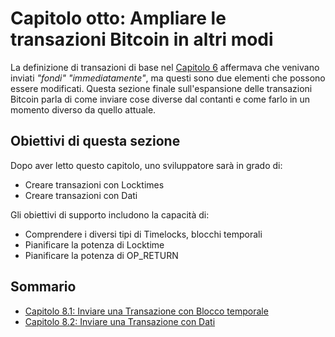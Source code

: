 # Capitolo otto: Ampliare le transazioni Bitcoin in altri modi

La definizione di transazioni di base nel [Capitolo 6](06_0_Ampliare_le_Transazioni_Bitcoin_con_Multifirme.md) affermava che venivano inviati _"fondi"_ _"immediatamente"_, ma questi sono due elementi che possono essere modificati. Questa sezione finale sull'espansione delle transazioni Bitcoin parla di come inviare cose diverse dal contanti e come farlo in un momento diverso da quello attuale.

## Obiettivi di questa sezione

Dopo aver letto questo capitolo, uno sviluppatore sarà in grado di:

 * Creare transazioni con Locktimes
 * Creare transazioni con Dati

Gli obiettivi di supporto includono la capacità di:

 * Comprendere i diversi tipi di Timelocks, blocchi temporali
 * Pianificare la potenza di Locktime
 * Pianificare la potenza di OP_RETURN

## Sommario

 * [Capitolo 8.1: Inviare una Transazione con Blocco temporale](08_1_Inviare_una_Transazione_con_Blocco_temporale.md)
 * [Capitolo 8.2: Inviare una Transazione con Dati](08_2_Inviare_una_Transazione_con_Dati.md)
